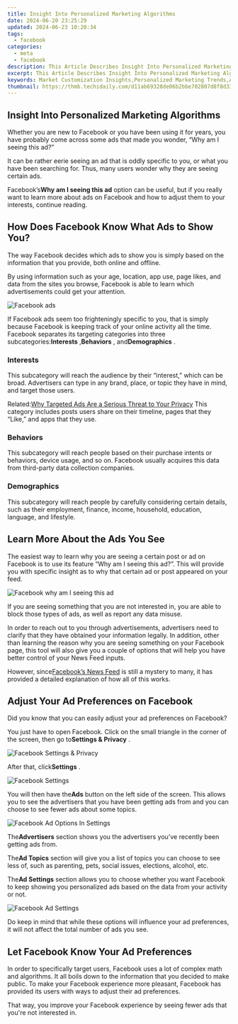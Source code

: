 ```yaml
---
title: Insight Into Personalized Marketing Algorithms
date: 2024-06-20 23:25:29
updated: 2024-06-23 10:20:34
tags:
  - facebook
categories:
  - meta
  - facebook
description: This Article Describes Insight Into Personalized Marketing Algorithms
excerpt: This Article Describes Insight Into Personalized Marketing Algorithms
keywords: Market Customization Insights,Personalized Marketing Trends,Algorithmic Targeting Methods,Tailored Advertising Strategies,Consumer Behavior Analytics,Data-Driven Marketing Techniques,Custom Engagement Algorithms
thumbnail: https://thmb.techidaily.com/d11ab69328de06b2bbe702807d8f8d332f02dd668667f50f1987a428d6465f16.jpg
---
```


## Insight Into Personalized Marketing Algorithms

 Whether you are new to Facebook or you have been using it for years, you have probably come across some ads that made you wonder, “Why am I seeing this ad?”

 It can be rather eerie seeing an ad that is oddly specific to you, or what you have been searching for. Thus, many users wonder why they are seeing certain ads.

 Facebook’s**Why am I seeing this ad** option can be useful, but if you really want to learn more about ads on Facebook and how to adjust them to your interests, continue reading.

## How Does Facebook Know What Ads to Show You?

 The way Facebook decides which ads to show you is simply based on the information that you provide, both online and offline.

 By using information such as your age, location, app use, page likes, and data from the sites you browse, Facebook is able to learn which advertisements could get your attention.

![Facebook ads](https://static1.makeuseofimages.com/wordpress/wp-content/uploads/2021/09/facebook-ads.png)

 If Facebook ads seem too frighteningly specific to you, that is simply because Facebook is keeping track of your online activity all the time. Facebook separates its targeting categories into three subcategories:**Interests** ,**Behaviors** , and**Demographics** .

### Interests

 This subcategory will reach the audience by their “interest,” which can be broad. Advertisers can type in any brand, place, or topic they have in mind, and target those users.

 Related:[Why Targeted Ads Are a Serious Threat to Your Privacy](https://www.makeuseof.com/tag/targeted-ads-threat-privacy/)  This category includes posts users share on their timeline, pages that they “Like,” and apps that they use.

### Behaviors

 This subcategory will reach people based on their purchase intents or behaviors, device usage, and so on. Facebook usually acquires this data from third-party data collection companies.

### Demographics

 This subcategory will reach people by carefully considering certain details, such as their employment, finance, income, household, education, language, and lifestyle.

## Learn More About the Ads You See

 The easiest way to learn why you are seeing a certain post or ad on Facebook is to use its feature “Why am I seeing this ad?”. This will provide you with specific insight as to why that certain ad or post appeared on your feed.

![Facebook why am I seeing this ad](https://static1.makeuseofimages.com/wordpress/wp-content/uploads/2021/09/Facebook-Why-Am-I-Seeing-This-Ad-1.jpg)

 If you are seeing something that you are not interested in, you are able to block those types of ads, as well as report any data misuse.

 In order to reach out to you through advertisements, advertisers need to clarify that they have obtained your information legally. In addition, other than learning the reason why you are seeing something on your Facebook page, this tool will also give you a couple of options that will help you have better control of your News Feed inputs.

 However, since[Facebook’s News Feed](https://www.facebook.com/help/1155510281178725) is still a mystery to many, it has provided a detailed explanation of how all of this works.

## Adjust Your Ad Preferences on Facebook

 Did you know that you can easily adjust your ad preferences on Facebook?

 You just have to open Facebook. Click on the small triangle in the corner of the screen, then go to**Settings & Privacy** .

![Facebook Settings & Privacy](https://static1.makeuseofimages.com/wordpress/wp-content/uploads/2021/09/Facebook-Settings-And-Privacy.jpg)

 After that, click**Settings** .

![Facebook Settings](https://static1.makeuseofimages.com/wordpress/wp-content/uploads/2021/09/Facebook-Settings.jpg)

 You will then have the**Ads** button on the left side of the screen. This allows you to see the advertisers that you have been getting ads from and you can choose to see fewer ads about some topics.

![Facebook Ad Options In Settings](https://static1.makeuseofimages.com/wordpress/wp-content/uploads/2021/09/Facebook-Click-On-Ads.jpg)

 The**Advertisers** section shows you the advertisers you’ve recently been getting ads from.

 The**Ad Topics** section will give you a list of topics you can choose to see less of, such as parenting, pets, social issues, elections, alcohol, etc.

 The**Ad Settings** section allows you to choose whether you want Facebook to keep showing you personalized ads based on the data from your activity or not.

![Facebook Ad Settings](https://static1.makeuseofimages.com/wordpress/wp-content/uploads/2021/09/Facebook-Ad-Settings.jpg)

 Do keep in mind that while these options will influence your ad preferences, it will not affect the total number of ads you see.

## Let Facebook Know Your Ad Preferences

 In order to specifically target users, Facebook uses a lot of complex math and algorithms. It all boils down to the information that you decided to make public. To make your Facebook experience more pleasant, Facebook has provided its users with ways to adjust their ad preferences.

 That way, you improve your Facebook experience by seeing fewer ads that you're not interested in.


<ins class="adsbygoogle"
     style="display:block"
     data-ad-format="autorelaxed"
     data-ad-client="ca-pub-7571918770474297"
     data-ad-slot="1223367746"></ins>



<ins class="adsbygoogle"
     style="display:block"
     data-ad-client="ca-pub-7571918770474297"
     data-ad-slot="8358498916"
     data-ad-format="auto"
     data-full-width-responsive="true"></ins>
